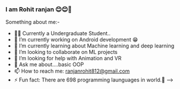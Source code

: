 ### I am Rohit ranjan 😊😊👋

<!--
**Rohit-RA-2020/Rohit-RA-2020** is a ✨ _special_ ✨ repository because its `README.md` (this file) appears on your GitHub profile.!-->

Something about me:-

- 👨‍💻   Currently a Undergraduate Student..
- 🔭 I’m currently working on Android development 😁
- 🌱 I’m currently learning about Machine learning and deep learning
- 👯 I’m looking to collaborate on ML projects
- 🤔 I’m looking for help with Animation and VR
- 💬 Ask me about....basic OOP
- 📫 How to reach me: ranjanrohit812@gmail.com
- ⚡ Fun fact: There are 698 programming launguages in world.🤯
-->
